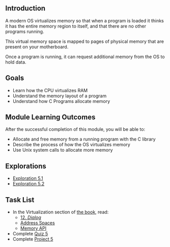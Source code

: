 <!-- Overview: Virtualization, Linked List Refresher -->

## Introduction

A modern OS virtualizes memory so that when a program is loaded it
thinks it has the entire memory region to itself, and that there are no
other programs running.

This virtual memory space is mapped to pages of physical memory that are
present on your motherboard.

Once a program is running, it can request additional memory from the OS
to hold data.

## Goals

* Learn how the CPU virtualizes RAM
* Understand the memory layout of a program
* Understand how C Programs allocate memory
  
## Module Learning Outcomes
  
After the successful completion of this module, you will be able to:

* Allocate and free memory from a running program with the C library
* Describe the process of how the OS virtualizes memory
* Use Unix system calls to allocate more memory

## Explorations

* [Exploration 5.1](https://canvas.oregonstate.edu/courses/1849663/assignments/8774395)
* [Exploration 5.2](https://canvas.oregonstate.edu/courses/1849663/assignments/8774396)

## Task List

* In the Virtualization section of [the book](https://pages.cs.wisc.edu/~remzi/OSTEP/), read:
  * [12. _Dialog_](https://pages.cs.wisc.edu/~remzi/OSTEP/dialogue-vm.pdf)
  * [Address Spaces](https://pages.cs.wisc.edu/~remzi/OSTEP/vm-intro.pdf)
  * [Memory API](https://pages.cs.wisc.edu/~remzi/OSTEP/vm-api.pdf)
* Complete [Quiz 5](https://canvas.oregonstate.edu/courses/1849663/quizzes/2758076)
* Complete [Project 5](https://canvas.oregonstate.edu/courses/1849663/assignments/8774397)
